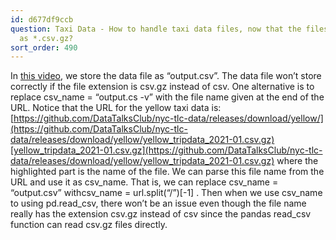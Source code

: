 ```yaml
---
id: d677df9ccb
question: Taxi Data - How to handle taxi data files, now that the files are available
  as *.csv.gz?
sort_order: 490
---
```


In [this video](https://www.youtube.com/watch?v=B1WwATwf-vY&list=PL3MmuxUbc_hJed7dXYoJw8DoCuVHhGEQb), we store the data file as “output.csv”. The data file won’t store correctly if the file extension is csv.gz instead of csv. One alternative is to replace csv_name = “output.cs -v” with the file name given at the end of the URL. Notice that the URL for the yellow taxi data is: [https://github.com/DataTalksClub/nyc-tlc-data/releases/download/yellow/](https://github.com/DataTalksClub/nyc-tlc-data/releases/download/yellow/yellow_tripdata_2021-01.csv.gz)[yellow_tripdata_2021-01.csv.gz](https://github.com/DataTalksClub/nyc-tlc-data/releases/download/yellow/yellow_tripdata_2021-01.csv.gz) where the highlighted part is the name of the file. We can parse this file name from the URL and use it as csv_name. That is, we can replace csv_name = “output.csv” withcsv_name = url.split(“/”)[-1] . Then when we use csv_name to using pd.read_csv, there won’t be an issue even though the file name really has the extension csv.gz instead of csv since the pandas read_csv function can read csv.gz files directly.


